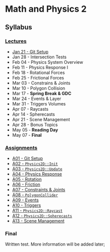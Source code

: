 Math and Physics 2
======

## Syllabus

### [Lectures](./notes/)
- [Jan 21 - Git Setup](./notes/gitsetup.md)
- Jan 28 - Intersection Tests 
- Feb 04 - Physics System Overview
- Feb 11 - Physics Response I
- Feb 18 - Rotational Forces
- Feb 25 - Frictional Forces
- Mar 03 - Constrains & Joints
- Mar 10 - Polygon Collision
- Mar 17 - **Spring Break & GDC**
- Mar 24 - Events & Layer
- Mar 31 - Triggers Volumes
- Apr 07 - Raycasts
- Apr 14 - Spherecasts
- Apr 21 - Scene Management
- Apr 28 - Bonus Topics
- May 05 - **Reading Day**
- May 07 - **Final**


### [Assignments](./assignments/)
- [A01 - Git Setup](./assignments/a01/)
- [A02 - `Physics2D::Init`](./assignments/a02/)
- [A03 - `Physics2D::Update`](./assignments/a03)
- [A04 - Physics Response](./assignments/a04/)
- [A05 - Rotation](./assignments/a05/)
- [A06 - Friction](./assignments/a06/)
- [A07 - Constraints & Joints](./assignments/a07/)
- [A08 - `PolygonCollider`](./assignments/a08/)
- [A09 - Events](./assignments/a09/)
- [A10 - Triggers](./assignments/a10/)
- [A11 - `Physics2D::Raycast`](./assignments/a11/)
- [A12 - `Physics2D::Spherecasts`](./assignments/a12/)
- [A13 - Scene Management](./assignments/a13/)


### Final 
Written test.  More information will be added later; 